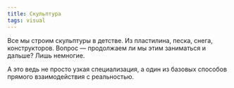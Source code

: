 ```yaml
---
title: Скульптура
tags: visual
---
```


Все мы строим скульптуры в детстве. Из пластилина, песка, снега, конструкторов. Вопрос — продолжаем ли мы этим заниматься и дальше? Лишь немногие.

А это ведь не просто узкая специализация, а один из базовых способов прямого взаимодействия с реальностью. 